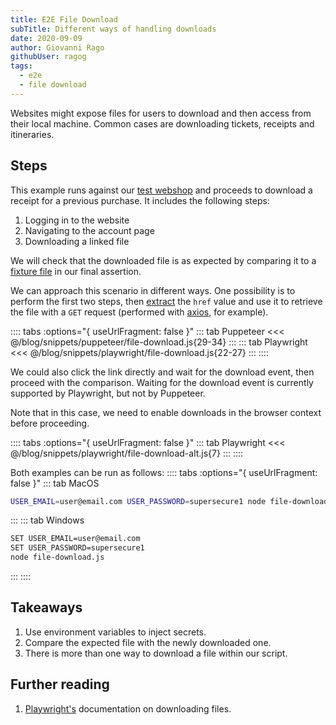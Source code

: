 ```yaml
---
title: E2E File Download
subTitle: Different ways of handling downloads
date: 2020-09-09
author: Giovanni Rago
githubUser: ragog
tags: 
  - e2e
  - file download
---
```


Websites might expose files for users to download and then access from their local machine. Common cases are downloading tickets, receipts and itineraries.

## Steps

This example runs against our [test webshop](https://danube-webshop.herokuapp.com/) and proceeds to download a receipt for a previous purchase. It includes the following steps:

1. Logging in to the website
2. Navigating to the account page
3. Downloading a linked file

We will check that the downloaded file is as expected by comparing it to a [fixture file](test-data-intro.md) in our final assertion.

We can approach this scenario in different ways. One possibility is to perform the first two steps, then [extract](basics-scraping.md) the `href` value and use it to retrieve the file with a `GET` request (performed with [axios](https://github.com/axios/axios), for example).

:::: tabs :options="{ useUrlFragment: false }"
::: tab Puppeteer 
<<< @/blog/snippets/puppeteer/file-download.js{29-34}
:::
::: tab Playwright
<<< @/blog/snippets/playwright/file-download.js{22-27}
:::
::::

We could also click the link directly and wait for the download event, then proceed with the comparison. Waiting for the download event is currently supported by Playwright, but not  by Puppeteer.

Note that in this case, we need to enable downloads in the browser context before proceeding.

:::: tabs :options="{ useUrlFragment: false }"
::: tab Playwright
<<< @/blog/snippets/playwright/file-download-alt.js{7}
:::
::::

Both examples can be run as follows:
:::: tabs :options="{ useUrlFragment: false }"
::: tab MacOS
```sh
USER_EMAIL=user@email.com USER_PASSWORD=supersecure1 node file-download.js
```
:::
::: tab Windows
```sh
SET USER_EMAIL=user@email.com
SET USER_PASSWORD=supersecure1
node file-download.js
```
:::
::::

## Takeaways

1. Use environment variables to inject secrets.
2. Compare the expected file with the newly downloaded one.
3. There is more than one way to download a file within our script.

## Further reading

1. [Playwright's](https://playwright.dev/#version=v1.3.0&path=docs%2Fapi.md&q=class-download) documentation on downloading files.